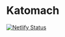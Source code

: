 # Katomach

[![Netlify Status](https://api.netlify.com/api/v1/badges/04fa596d-0590-4500-9be3-f2e0966b53ff/deploy-status)](https://app.netlify.com/sites/katomachphotographie/deploys)
